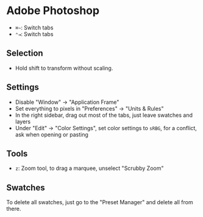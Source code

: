 # Adobe Photoshop

- `⌘~`: Switch tabs
- `⌃⇥`: Switch tabs

## Selection

- Hold shift to transform without scaling.

## Settings

- Disable "Window" -> "Application Frame"
- Set everything to pixels in "Preferences" -> "Units & Rules"
- In the right sidebar, drag out most of the tabs, just leave swatches and layers
- Under "Edit" -> "Color Settings", set color settings to `sRBG`, for a conflict, ask when opening or pasting

## Tools

- `z`: Zoom tool, to drag a marquee, unselect "Scrubby Zoom"

## Swatches

To delete all swatches, just go to the "Preset Manager" and delete all from there.
